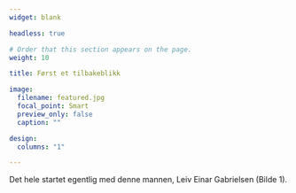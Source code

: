```yaml
---
widget: blank

headless: true

# Order that this section appears on the page.
weight: 10

title: Først et tilbakeblikk

image:
  filename: featured.jpg
  focal_point: Smart
  preview_only: false
  caption: ""

design:
  columns: "1"

---
```


Det hele startet egentlig med denne mannen, Leiv Einar Gabrielsen (Bilde 1).
